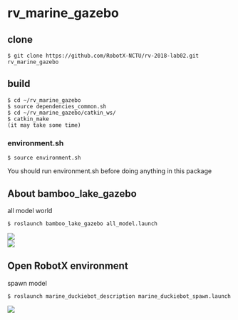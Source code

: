 # rv_marine_gazebo
 
## clone    
```
$ git clone https://github.com/RobotX-NCTU/rv-2018-lab02.git rv_marine_gazebo
```

## build
```
$ cd ~/rv_marine_gazebo
$ source dependencies_common.sh
$ cd ~/rv_marine_gazebo/catkin_ws/
$ catkin_make
(it may take some time)
```

### environment.sh
```
$ source environment.sh
```
You should run environment.sh before doing anything in this package

## About bamboo_lake_gazebo
all model world
```
$ roslaunch bamboo_lake_gazebo all_model.launch
```
![](https://i.imgur.com/oLhUigJ.jpg)  
![](https://i.imgur.com/uwR3X6I.jpg)

## Open RobotX environment
spawn model
```
$ roslaunch marine_duckiebot_description marine_duckiebot_spawn.launch
```
![](https://i.imgur.com/11KLc3D.png)  